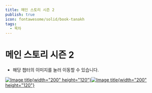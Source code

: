 ```yaml
---
title: 메인 스토리 시즌 2
publish: true
icon: fontawesome/solid/book-tanakh
tags:
  - 목차
---
```

# 메인 스토리 시즌 2

+ 해당 챕터의 이미지를 눌러 이동할 수 있습니다.

[![Image title](https://vitamink1.github.io/ashur-note/assets/chapterimg/ChapterImage_S2_3.png){width="200" height="120"}](../s2_main/c3.md)[![Image title](https://vitamink1.github.io/ashur-note/assets/chapterimg/ChapterImage_S2_4.png){width="200" height="120"}](../s2_main/c4.md)